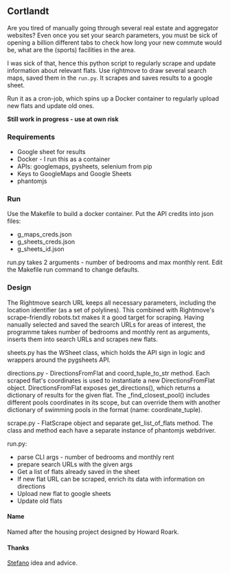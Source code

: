 ## Cortlandt

Are you tired of manually going through several real estate and aggregator websites? Even once you set your search parameters, you must be sick of opening a billion different tabs to check how long your new commute would be, what are the (sports) facilities in the area. 

I was sick of that, hence this python script to regularly scrape and update information about relevant flats. Use rightmove to draw several search maps, saved them in the ```run.py```. It scrapes and saves results to a google sheet. 

Run it as a cron-job, which spins up a Docker container to regularly upload new flats and update old ones.

**Still work in progress - use at own risk**

### Requirements

  * Google sheet for results
  * Docker - I run this as a container
  * APIs: googlemaps, pysheets, selenium from pip
  * Keys to GoogleMaps and Google Sheets
  * phantomjs 


### Run

Use the Makefile to build a docker container. Put the API credits into json files:

  * g\_maps\_creds.json
  * g\_sheets\_creds.json
  * g\_sheets\_id.json

run.py takes 2 arguments - number of bedrooms and max monthly rent. Edit the Makefile run command to change defaults.

### Design

The Rightmove search URL keeps all necessary parameters, including the location identifier (as a set of polylines). This combined with Rightmove's scrape-friendly robots.txt makes it a good target for scraping. Having nanually selected and saved the search URLs for areas of interest, the programme takes number of bedrooms and monthly rent as arguments, inserts them into search URLs and scrapes new flats. 

sheets.py has the WSheet class, which holds the API sign in logic and wrappers around the pygsheets API.

directions.py - DirectionsFromFlat and coord\_tuple\_to_str method. Each scraped flat's coordinates is used to instantiate a new DirectionsFromFlat object. DirectionsFromFlat exposes get\_directions(), which returns a dictionary of results for the given flat. The \_find\_closest\_pool() includes different pools coordinates in its scope, but can override them with another dictionary of swimming pools in the format (name: coordinate\_tuple). 

scrape.py - FlatScrape object and separate get\_list\_of_flats method. The class and method each have a separate instance of phantomjs webdriver.

run.py:

  * parse CLI args - number of bedrooms and monthly rent
  * prepare search URLs with the given args
  * Get a list of flats already saved in the sheet
  * If new flat URL can be scraped, enrich its data with information on directions
  * Upload new flat to google sheets
  * Update old flats
  

#### Name

Named after the housing project designed by Howard Roark.

#### Thanks

[Stefano](https://github.com/roastario) idea and advice.
